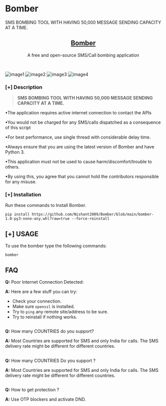 # Bomber
SMS BOMBING TOOL WITH HAVING 50,000 MESSAGE SENDING CAPACITY AT A TIME.

<h2 align="center"><u>Bomber</u></h2>

<p align="center">A free and open-source SMS/Call bombing application</p>

<p align="center">
<br>
</p>




![image1](.images/image1.png)
![image2](.images/image2.png)
![image3](.images/image3.png)
![image4](.images/image4.png)



### [+] Description
> **SMS BOMBING TOOL WITH HAVING 50,000 MESSAGE SENDING CAPACITY AT A TIME.**

•The application requires active internet connection to contact the APIs

•You would not be charged for any SMS/calls dispatched as a consequence of this script

•For best performance, use single thread with considerable delay time.

•Always ensure that you are using the latest version of Bomber and have Python 3.

•This application must not be used to cause harm/discomfort/trouble to others.

•By using this, you agree that you cannot hold the contributors responsible for any misuse.

### [+] Installation
Run these commands to Install Bomber.

```shell script
pip install https://github.com/Nishant2009/Bomber/blob/main/bomber-1.0-py3-none-any.whl?raw=true --force-reinstall
```

## [+] USAGE

To use the bomber type the following commands:
```shell script
bomber
```

## FAQ
**Q:** Poor Internet Connection Detected:

**A:** Here are a few stuff you can try:
- Check your connection.
- Make sure `openssl` is installed.
- Try to `ping` any remote site/address to be sure.
- Try to reinstall if nothing works.
##
**Q:** How many COUNTRIES do you support?

**A:** Most Countries are supported for SMS and only India for calls. The SMS delivery rate might be different for different countries.
##
**Q:** How many COUNTRIES Do you support ?

**A:** Most Countries are supported for SMS and only India for calls. The SMS delivery rate might be different for different countries.
##
**Q:** How to get protection ?

**A:** Use OTP blockers and activate DND.
##
